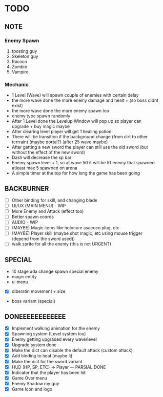 # TODO
## NOTE

### Enemy Spawn
1. tposting guy
2. Skeleton guy
3. Racoon
4. Zombie
5. Vampire

### Mechanic
- 1 Level (Wave) will spawn couple of enemies with certain delay
- the more wave done the more enemy damage and healt + (so boss didnt exist)
- the more wave done the more enemy spawn too
- enemy type spawn randomly
- After 1 Level done the Levelup Window will pop up so player can upgrade + buy magic maybe
- After clearing level player will get 1 healing potion
- There will be transition if the background change (from dirt to other terrrain) (maybe portal?) (after 25 wave maybe)
- After getting a new sword the player can still use the old sword (but without the effect of the new sword)
- Dash will decrease the sp bar
- Enemy spawn level + 1, so at wave 50 it will be 51 enemy that spawned atleast max 5 spawned on arena
- A simple timer at the top for how long the game has been going

## BACKBURNER
- [ ] Other binding for skill, and changing blade
- [ ] UI/UX (MAIN MENU) - WIP
- [ ] More Enemy and Attack (effect too)
- [ ] Better spawn coords
- [ ] AUDIO - WIP
- [ ] (MAYBE) Magic items like holocure asacoco plug, etc
- [ ] (MAYBE) Player skill (maybe shot magic, etc using mouse trigger (depend from the sword used))
- [ ]  walk sprite for all the enemy (this is not URGENT)

## SPECIAL
- 10 stage ada change spawn special enemy
- magic entity
- ui menu
- [x] diberatin movement + size
- boss variant (special)


## DONEEEEEEEEEEEE
- [x] Implement walking animation for the enemy
- [x] Spawning system (Level system too)
- [x] Enemy getting upgraded every wave/level
- [x] Upgrade system done
- [x] Make the dict can disable the default attack (custom attack)
- [x] Add binding to heal (maybe `R`)
- [x] Make the dict for the sword variant
- [x] HUD (HP, SP, ETC) -> Player -- PARSIAL DONE
- [x] Indicator that the player has been hit
- [x] Game Over menu
- [x] Enemy Shadow my guy
- [x] Game Icon and logo
